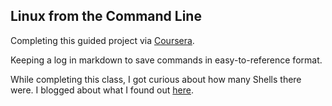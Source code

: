 ## Linux from the Command Line

Completing this guided project via [Coursera](https://www.coursera.org/projects/command-line-linux).

Keeping a log in markdown to save commands in easy-to-reference format.

While completing this class, I got curious about how many Shells there were.  I blogged about what I found out [here](https://aa-ag.medium.com/how-many-linux-shells-are-there-836b5c3b7773 ).
